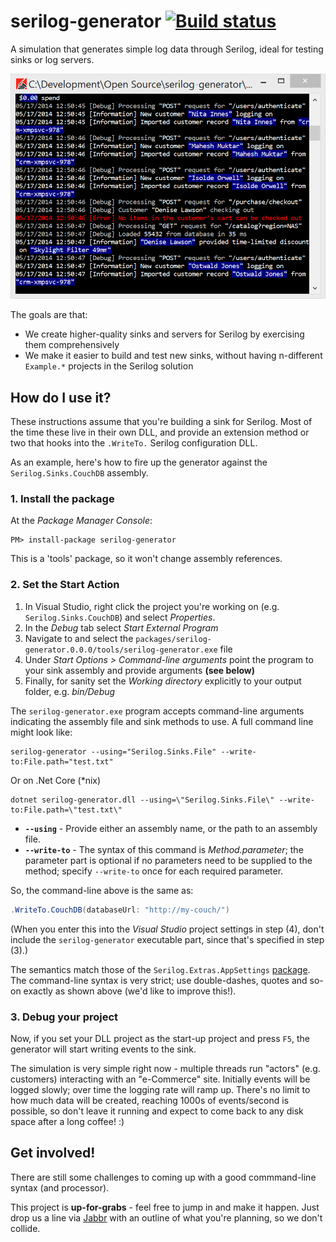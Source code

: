 serilog-generator [![Build status](https://ci.appveyor.com/api/projects/status/769o3i4sws3him7r/branch/master?svg=true)](https://ci.appveyor.com/project/serilog/serilog-generator/branch/master)
=================

A simulation that generates simple log data through Serilog, ideal for testing sinks or log servers.

![Screenshot](/asset/screenshot.png?raw=true)

The goals are that:

* We create higher-quality sinks and servers for Serilog by exercising them comprehensively
* We make it easier to build and test new sinks, without having n-different `Example.*` projects in the Serilog solution

How do I use it?
----------------

These instructions assume that you're building a sink for Serilog. Most of the time these live in their own DLL, and provide an extension method or two that hooks into the `.WriteTo.` Serilog configuration DLL.

As an example, here's how to fire up the generator against the `Serilog.Sinks.CouchDB` assembly.

### 1. Install the package

At the _Package Manager Console_:

```
PM> install-package serilog-generator
```

This is a 'tools' package, so it won't change assembly references.

### 2. Set the Start Action

1. In Visual Studio, right click the project you're working on (e.g. `Serilog.Sinks.CouchDB`) and select _Properties_.
2. In the _Debug_ tab select _Start External Program_
3. Navigate to and select the `packages/serilog-generator.0.0.0/tools/serilog-generator.exe` file
4. Under _Start Options > Command-line arguments_ point the program to your sink assembly and provide arguments **(see below)**
5. Finally, for sanity set the _Working directory_ explicitly to your output folder, e.g. _bin/Debug_

The `serilog-generator.exe` program accepts command-line arguments indicating the assembly file and sink methods to use. A full command line might look like:

```
serilog-generator --using="Serilog.Sinks.File" --write-to:File.path="test.txt"
```

Or on .Net Core (*nix)

```
dotnet serilog-generator.dll --using=\"Serilog.Sinks.File\" --write-to:File.path=\"test.txt\"
```

* **`--using`** - Provide either an assembly name, or the path to an assembly file.
* **`--write-to`** - The syntax of this command is _Method.parameter_; the parameter part is optional if no parameters need to be supplied to the method; specify `--write-to` once for each required parameter.

So, the command-line above is the same as:

```csharp
.WriteTo.CouchDB(databaseUrl: "http://my-couch/")
```

(When you enter this into the _Visual Studio_ project settings in step (4), don't include the `serilog-generator` executable part, since that's specified in step (3).)

The semantics match those of the `Serilog.Extras.AppSettings` [package](https://github.com/serilog/serilog/wiki/AppSettings). The command-line syntax is very strict; use double-dashes, quotes and so-on exactly as shown above (we'd like to improve this!).

### 3. Debug your project

Now, if you set your DLL project as the start-up project and press `F5`, the generator will start writing events to the sink.

The simulation is very simple right now - multiple threads run "actors" (e.g. customers) interacting with an "e-Commerce" site. Initially events will be logged slowly; over time the logging rate will ramp up. There's no limit to how much data will be created, reaching 1000s of events/second is possible, so don't leave it running and expect to come back to any disk space after a long coffee! :)

Get involved!
-------------

There are still some challenges to coming up with a good commmand-line syntax (and processor).

This project is **up-for-grabs** - feel free to jump in and make it happen. Just drop us a line via [Jabbr](https://jabbr.net/#/rooms/serilog) with an outline of what you're planning, so we don't collide.


